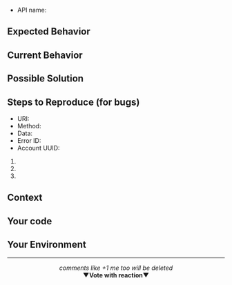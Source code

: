 <!--- Provide a general summary of the issue in the Title above -->
* API name: <!--- Minifier, Cronjob etc... -->

<!--- You can delete all unused blocks -->
## Expected Behavior
<!--- If you're describing a bug, tell us what should happen -->
<!--- If you're suggesting a change/improvement, tell us how it should work -->

## Current Behavior
<!--- If suggesting a change/improvement, explain the difference from current behavior -->
<!--- If describing a bug, tell us what happens instead of the expected behavior and provide these informations
* URI: (e.g https://api.dvp.io/minify)
* Method: (e.g POST)
* Data: (e.g `{"uri":"","protected":false}`)
* Error ID: (e.g )
-->

## Possible Solution
<!--- Not obligatory, but suggest a fix/reason for the bug, -->
<!--- or ideas how to implement the addition or change -->

## Steps to Reproduce (for bugs)
<!--- Provide these informations -->
* URI: <!--- (e.g https://api.dvp.io/minify) -->
* Method: <!--- (e.g POST) -->
* Data: <!--- (e.g `{"uri":"https://perdu.com","protected":false}`) -->
* Error ID: <!--- (e.g 0x00) -->
* Account UUID: <!--- (e.g xxxxxxxx-xxxx-4xxx-zxxx-xxxxxxxxxxxx) the UUID allow us to find wich GitHub account is used without disclosing it to everyone -->


1. 
2. 
3. 

## Context
<!--- How has this issue affected you? What are you trying to accomplish? -->
<!--- Providing context helps us come up with a solution that is most useful in the real world -->

## Your code
<!--- Sometime the code is buggy, show it us -->

## Your Environment
<!--- Include as many relevant details about the environment you experienced the bug in -->
<!--- Precise if you use our API with this GitHub account or another -->

<hr /><p align="center"><i>comments like +1 me too will be deleted</i><br><b>&#x25BC;Vote with reaction&#x25BC;</b></p>
